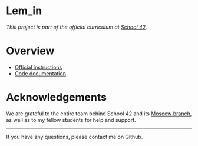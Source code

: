 # Lem_in

*This project is part of the official curriculum at [School 42](https://en.wikipedia.org/wiki/42_(school)).*

# Overview


* [Official instructions](docs/lem-in.en.pdf)
* [Code documentation](https://almayor.github.io/Lem-in)

# Acknowledgements

We are grateful to the entire team behind School 42 and its [Moscow branch](https://21-school.ru
), as well as to my fellow students for help and support.

---
If you have any questions, please contact me on Github.
